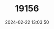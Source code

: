 ---
title: "19156"
category: "Rana latastei"
draft: false
date: 2024-02-22 13:03:50
languages:
  English: ["Italian Agile Frog"]
  French: ["Grenouille agile d'Italie", "Grenouille de Lataste"]
  German: ["Italianischer grasfrosch,", "Italienischer Springfrosch"]
  Slovenian: ["Laška žaba"]
  Croatian: ["Lombardijska smeđa žaba"]
  Italian: ["Rana Di Lataste"]
---